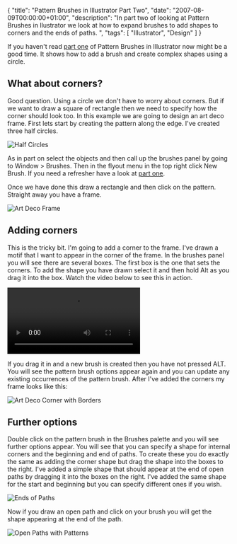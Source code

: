 {
  "title": "Pattern Brushes in Illustrator Part Two",
  "date": "2007-08-09T00:00:00+01:00",
  "description": "In part two of looking at Pattern Brushes in Ilustrator we look at how to expand brushes to add shapes to corners and the ends of paths. ",
  "tags": [
    "Illustrator",
    "Design"
  ]
}

If you haven't read [part one][1] of Pattern Brushes in Illustrator now might be a good time. It shows how to add a brush and create complex shapes using a circle.

## What about corners?

Good question. Using a circle we don't have to worry about corners. But if we want to draw a square of rectangle then we need to specify how the corner should look too. In this example we are going to design an art deco frame. First lets start by creating the pattern along the edge. I've created three half circles.

![Half Circles][2] 

As in part on select the objects and then call up the brushes panel by going to Window > Brushes. Then in the flyout menu in the top right click New Brush. If you need a refresher have a look at [part one][1].

Once we have done this draw a rectangle and then click on the pattern. Straight away you have a frame. 

![Art Deco Frame][3] 

## Adding corners

This is the tricky bit. I'm going to add a corner to the frame. I've drawn a motif that I want to appear in the corner of the frame. In the brushes panel you will see there are several boxes. The first box is the one that sets the corners. To add the shape you have drawn select it and then hold Alt as you drag it into the box. Watch the video below to see this in action. 

<video controls>
  <source src="http://cdn.shapeshed.com/movies/mp4/border_movie.mp4" type='video/mp4; codecs="avc1.42E01E, mp4a.40.2"' />
  <source src="http://cdn.shapeshed.com/movies/ogv/border_movie.ogv" type='video/ogg; codecs="theora, vorbis"' />
  To view this video you need the latest version of <a href="http://www.apple.com/safari/">Safari</a>, <a href="http://www.mozilla.com/firefox/">Firefox</a> or <a href="http://www.google.com/chrome">Chrome</a>. Alterantively download the videos and watch them offline. <a href="http://cdn.shapeshed.com/movies/mp4/border_movie.mp4">Windows / Mac (mp4)</a>, <a href="http://cdn.shapeshed.com/movies/ogv/border_movie.ogv">Linux (ogv)</a>
</video>

If you drag it in and a new brush is created then you have not pressed ALT. You will see the pattern brush options appear again and you can update any existing occurrences of the pattern brush. After I've added the corners my frame looks like this: 

![Art Deco Corner with Borders][4] 

## Further options

Double click on the pattern brush in the Brushes palette and you will see further options appear. You will see that you can specify a shape for internal corners and the beginning and end of paths. To create these you do exactly the same as adding the corner shape but drag the shape into the boxes to the right. I've added a simple shape that should appear at the end of open paths by dragging it into the boxes on the right. I've added the same shape for the start and beginning but you can specify different ones if you wish.

![Ends of Paths][5] 

Now if you draw an open path and click on your brush you will get the shape appearing at the end of the path.

![Open Paths with Patterns][6]

 [1]: https://shapeshed.com/journal/pattern_brushes_in_illustrator_part_one/
 [2]: https://shapeshed.com/images/articles/half_circles.jpg 
 [3]: https://shapeshed.com/images/articles/art_deco_frame.jpg 
 [4]: https://shapeshed.com/images/articles/border_with_corners.jpg 
 [5]: https://shapeshed.com/images/articles/ends_of_paths_patterns.jpg 
 [6]: https://shapeshed.com/images/articles/path_with_pattern.jpg 
